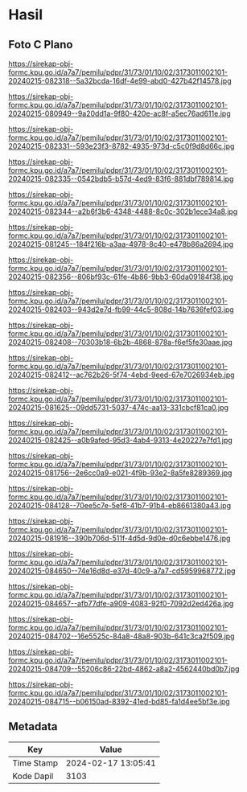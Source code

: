 # Hasil

## Foto C Plano

https://sirekap-obj-formc.kpu.go.id/a7a7/pemilu/pdpr/31/73/01/10/02/3173011002101-20240215-082318--5a32bcda-16df-4e99-abd0-427b42f14578.jpg

https://sirekap-obj-formc.kpu.go.id/a7a7/pemilu/pdpr/31/73/01/10/02/3173011002101-20240215-080949--9a20dd1a-9f80-420e-ac8f-a5ec76ad611e.jpg

https://sirekap-obj-formc.kpu.go.id/a7a7/pemilu/pdpr/31/73/01/10/02/3173011002101-20240215-082331--593e23f3-8782-4935-973d-c5c0f9d8d66c.jpg

https://sirekap-obj-formc.kpu.go.id/a7a7/pemilu/pdpr/31/73/01/10/02/3173011002101-20240215-082335--0542bdb5-b57d-4ed9-83f6-881dbf789814.jpg

https://sirekap-obj-formc.kpu.go.id/a7a7/pemilu/pdpr/31/73/01/10/02/3173011002101-20240215-082344--a2b6f3b6-4348-4488-8c0c-302b1ece34a8.jpg

https://sirekap-obj-formc.kpu.go.id/a7a7/pemilu/pdpr/31/73/01/10/02/3173011002101-20240215-081245--184f216b-a3aa-4978-8c40-e478b86a2694.jpg

https://sirekap-obj-formc.kpu.go.id/a7a7/pemilu/pdpr/31/73/01/10/02/3173011002101-20240215-082356--806bf93c-61fe-4b86-9bb3-60da09184f38.jpg

https://sirekap-obj-formc.kpu.go.id/a7a7/pemilu/pdpr/31/73/01/10/02/3173011002101-20240215-082403--943d2e7d-fb99-44c5-808d-14b7636fef03.jpg

https://sirekap-obj-formc.kpu.go.id/a7a7/pemilu/pdpr/31/73/01/10/02/3173011002101-20240215-082408--70303b18-6b2b-4868-878a-f6ef5fe30aae.jpg

https://sirekap-obj-formc.kpu.go.id/a7a7/pemilu/pdpr/31/73/01/10/02/3173011002101-20240215-082412--ac762b26-5f74-4ebd-9eed-67e7026934eb.jpg

https://sirekap-obj-formc.kpu.go.id/a7a7/pemilu/pdpr/31/73/01/10/02/3173011002101-20240215-081625--09dd5731-5037-474c-aa13-331cbcf81ca0.jpg

https://sirekap-obj-formc.kpu.go.id/a7a7/pemilu/pdpr/31/73/01/10/02/3173011002101-20240215-082425--a0b9afed-95d3-4ab4-9313-4e20227e7fd1.jpg

https://sirekap-obj-formc.kpu.go.id/a7a7/pemilu/pdpr/31/73/01/10/02/3173011002101-20240215-081756--2e6cc0a9-e021-4f9b-93e2-8a5fe8289369.jpg

https://sirekap-obj-formc.kpu.go.id/a7a7/pemilu/pdpr/31/73/01/10/02/3173011002101-20240215-084128--70ee5c7e-5ef8-41b7-91b4-eb8661380a43.jpg

https://sirekap-obj-formc.kpu.go.id/a7a7/pemilu/pdpr/31/73/01/10/02/3173011002101-20240215-081916--390b706d-511f-4d5d-9d0e-d0c6ebbe1476.jpg

https://sirekap-obj-formc.kpu.go.id/a7a7/pemilu/pdpr/31/73/01/10/02/3173011002101-20240215-084650--74e16d8d-e37d-40c9-a7a7-cd5959968772.jpg

https://sirekap-obj-formc.kpu.go.id/a7a7/pemilu/pdpr/31/73/01/10/02/3173011002101-20240215-084657--afb77dfe-a909-4083-92f0-7092d2ed426a.jpg

https://sirekap-obj-formc.kpu.go.id/a7a7/pemilu/pdpr/31/73/01/10/02/3173011002101-20240215-084702--16e5525c-84a8-48a8-903b-641c3ca2f509.jpg

https://sirekap-obj-formc.kpu.go.id/a7a7/pemilu/pdpr/31/73/01/10/02/3173011002101-20240215-084709--55206c86-22bd-4862-a8a2-4562440bd0b7.jpg

https://sirekap-obj-formc.kpu.go.id/a7a7/pemilu/pdpr/31/73/01/10/02/3173011002101-20240215-084715--b06150ad-8392-41ed-bd85-fa1d4ee5bf3e.jpg


## Metadata

| Key        | Value               |
| ---------- | ------------------- |
| Time Stamp | 2024-02-17 13:05:41 |
| Kode Dapil | 3103                |



